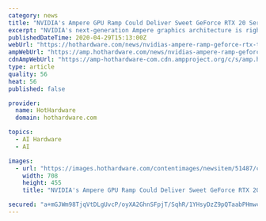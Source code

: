 ```yaml
---
category: news
title: "NVIDIA's Ampere GPU Ramp Could Deliver Sweet GeForce RTX 20 Series Discounts"
excerpt: "NVIDIA's next-generation Ampere graphics architecture is right around the corner after over a year and a half of gaming domination by the GeForce RTX (Turing) family. According to a new report from China Times,"
publishedDateTime: 2020-04-29T15:13:00Z
webUrl: "https://hothardware.com/news/nvidias-ampere-ramp-geforce-rtx-turing-sales"
ampWebUrl: "https://amp.hothardware.com/news/nvidias-ampere-ramp-geforce-rtx-turing-sales"
cdnAmpWebUrl: "https://amp-hothardware-com.cdn.ampproject.org/c/s/amp.hothardware.com/news/nvidias-ampere-ramp-geforce-rtx-turing-sales"
type: article
quality: 56
heat: 56
published: false

provider:
  name: HotHardware
  domain: hothardware.com

topics:
  - AI Hardware
  - AI

images:
  - url: "https://images.hothardware.com/contentimages/newsitem/51487/content/geforce_rtx_1.jpg"
    width: 708
    height: 455
    title: "NVIDIA's Ampere GPU Ramp Could Deliver Sweet GeForce RTX 20 Series Discounts"

secured: "a+mGJWm98TjqVtDLgUvcP/oyXA2GhnSFpjT/SqhR/1YHsyDzZ9pQTaabPHmwc3BEhVI69dl6vxsgmwXDjhJ8gjebUfEZIdaO+rRh0DQ2EOr/wq9epemrJJxggur/A29B6t7o7GvgSBG+70e0sUjJqKC724bSgrB1IGqfbR0yr4Krm/3JMpyn1aPUTPfozuVvHHdhQjgIWFFHn9eDNwt5LYCjJqRPobejkOFkSaW+X5crtvQehoqnPJZ4KwGYeVOly+XGYBroDRufCOMV/jaEUcFX7cGwPoJoXWYTwBnIu2CQhuxpZBLrfzCDJwUhj2XtGksRTzE03p4qNQ8oHesPH4xWD8d7YT2j1OhFQ9UDs23FR6MBBWO9aQ9JC2fkWwtPSlhF02QYEbFya9UjJZPVm23bZmb4Ftdlee412yeeYMO1/WPjUO3AqrMMBVjRT/o0C3jRAeJvoBcJqqvsjCH0q0q6PWc+b+0XUUxZ2JnXEFE=;UStnYscHOnolNFIzoUmeGg=="
---
```


